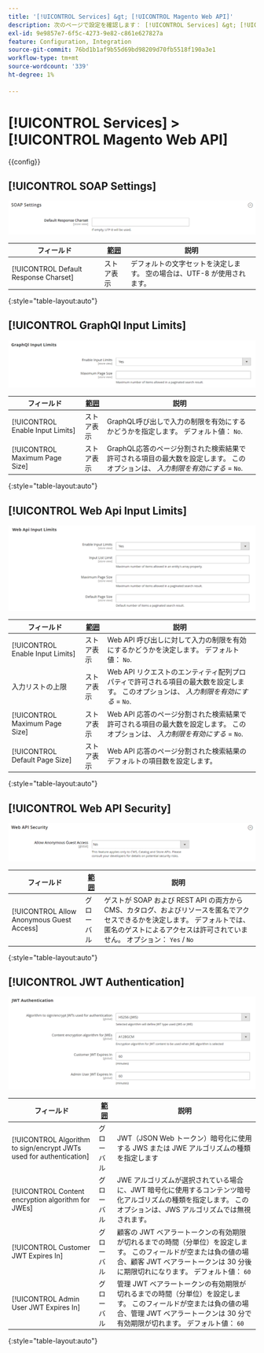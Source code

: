 ```yaml
---
title: '[!UICONTROL Services] &gt; [!UICONTROL Magento Web API]'
description: 次のページで設定を確認します： [!UICONTROL Services] &gt; [!UICONTROL Magento Web API] コマース管理のページ。
exl-id: 9e9857e7-6f5c-4273-9e82-c861e627827a
feature: Configuration, Integration
source-git-commit: 76bd1b1af9b55d69bd98209d70fb5518f190a3e1
workflow-type: tm+mt
source-wordcount: '339'
ht-degree: 1%

---
```


# [!UICONTROL Services] > [!UICONTROL Magento Web API]

{{config}}

<!-- [X-ref](../systems/integrations.md) -->

## [!UICONTROL SOAP Settings]

![SOAP 設定](./assets/web-api-soap-settings.png)<!-- zoom -->

| フィールド | [範囲](../../getting-started/websites-stores-views.md#scope-settings) | 説明 |
|--- |--- |--- |
| [!UICONTROL Default Response Charset] | ストア表示 | デフォルトの文字セットを決定します。 空の場合は、UTF-8 が使用されます。 |

{:style=&quot;table-layout:auto&quot;}

## [!UICONTROL GraphQl Input Limits]

![GraphQl 入力の制限](./assets/web-api-graphql-input-limits.png)<!-- zoom -->

| フィールド | [範囲](../../getting-started/websites-stores-views.md#scope-settings) | 説明 |
|--- |--- |--- |
| [!UICONTROL Enable Input Limits] | ストア表示 | GraphQL呼び出しで入力の制限を有効にするかどうかを指定します。 デフォルト値： `No`. |
| [!UICONTROL Maximum Page Size] | ストア表示 | GraphQL応答のページ分割された検索結果で許可される項目の最大数を設定します。 このオプションは、 _入力制限を有効にする_ = `No`. |

{:style=&quot;table-layout:auto&quot;}

## [!UICONTROL Web Api Input Limits]

![Web Api 入力の制限](./assets/web-api-input-limits.png)<!-- zoom -->

| フィールド | [範囲](../../getting-started/websites-stores-views.md#scope-settings) | 説明 |
|--- |--- |--- |
| [!UICONTROL Enable Input Limits] | ストア表示 | Web API 呼び出しに対して入力の制限を有効にするかどうかを決定します。 デフォルト値： `No`. |
| 入力リストの上限 | ストア表示 | Web API リクエストのエンティティ配列プロパティで許可される項目の最大数を設定します。 このオプションは、 _入力制限を有効にする_ = `No`. |
| [!UICONTROL Maximum Page Size] | ストア表示 | Web API 応答のページ分割された検索結果で許可される項目の最大数を設定します。 このオプションは、 _入力制限を有効にする_ = `No`. |
| [!UICONTROL Default Page Size] | ストア表示 | Web API 応答のページ分割された検索結果のデフォルトの項目数を設定します。 |

{:style=&quot;table-layout:auto&quot;}

## [!UICONTROL Web API Security]

![Web API セキュリティ](./assets/web-api-security.png)<!-- zoom -->

| フィールド | [範囲](../../getting-started/websites-stores-views.md#scope-settings) | 説明 |
|--- |--- |--- |
| [!UICONTROL Allow Anonymous Guest Access] | グローバル | ゲストが SOAP および REST API の両方から CMS、カタログ、およびリソースを匿名でアクセスできるかを決定します。 デフォルトでは、匿名のゲストによるアクセスは許可されていません。 オプション： `Yes` / `No` |

{:style=&quot;table-layout:auto&quot;}

## [!UICONTROL JWT Authentication]

![JWT 認証](./assets/web-api-jwt-authentication.png)<!-- zoom -->

| フィールド | [範囲](../../getting-started/websites-stores-views.md#scope-settings) | 説明 |
|--- |--- |--- |
| [!UICONTROL Algorithm to sign/encrypt JWTs used for authentication] | グローバル | JWT（JSON Web トークン）暗号化に使用する JWS または JWE アルゴリズムの種類を指定します |
| [!UICONTROL Content encryption algorithm for JWEs] | グローバル | JWE アルゴリズムが選択されている場合に、JWT 暗号化に使用するコンテンツ暗号化アルゴリズムの種類を指定します。 このオプションは、JWS アルゴリズムでは無視されます。 |
| [!UICONTROL Customer JWT Expires In] | グローバル | 顧客の JWT ベアラートークンの有効期限が切れるまでの時間（分単位）を設定します。 このフィールドが空または負の値の場合、顧客 JWT ベアラートークンは 30 分後に期限切れになります。 デフォルト値： `60` |
| [!UICONTROL Admin User JWT Expires In] | グローバル | 管理 JWT ベアラートークンの有効期限が切れるまでの時間（分単位）を設定します。 このフィールドが空または負の値の場合、管理 JWT ベアラートークンは 30 分で有効期限が切れます。 デフォルト値： `60` |

{:style=&quot;table-layout:auto&quot;}
